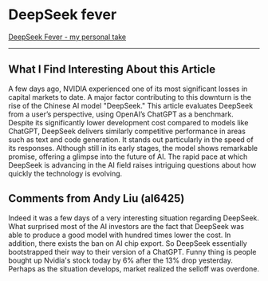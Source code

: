 # DeepSeek fever

[DeepSeek Fever - my personal take](https://medium.com/@acifliku/deepseek-fever-my-personal-take-d7a6ab7877a5)

---

## What I Find Interesting About this Article

A few days ago, NVIDIA experienced one of its most significant losses in capital markets to date. A major factor contributing to this downturn is the rise of the Chinese AI model "DeepSeek." This article evaluates DeepSeek from a user’s perspective, using OpenAI’s ChatGPT as a benchmark. Despite its significantly lower development cost compared to models like ChatGPT, DeepSeek delivers similarly competitive performance in areas such as text and code generation. It stands out particularly in the speed of its responses. Although still in its early stages, the model shows remarkable promise, offering a glimpse into the future of AI. The rapid pace at which DeepSeek is advancing in the AI field raises intriguing questions about how quickly the technology is evolving.

## Comments from Andy Liu (al6425)

Indeed it was a few days of a very interesting situation regarding DeepSeek. What surprised most of the AI investors are the fact that DeepSeek was able to produce a good model with hundred times lower the cost. In addition, there exists the ban on AI chip export. So DeepSeek essentially bootstrapped their way to their version of a ChatGPT. Funny thing is people bought up Nvidia's stock today by 6% after the 13% drop yesterday. Perhaps as the situation develops, market realized the selloff was overdone.
